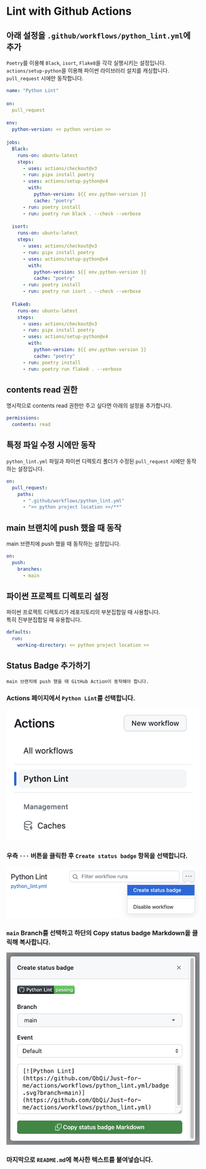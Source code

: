 # Lint with Github Actions

## 아래 설정을 `.github/workflows/python_lint.yml`에 추가
`Poetry`를 이용해 `Black`, `isort`, `Flake8`을 각각 실행시키는 설정입니다.  
`actions/setup-python`을 이용해 파이썬 라이브러리 설치를 캐싱합니다.  
`pull_request` 시에만 동작합니다.  
```yaml
name: "Python Lint"

on:
  pull_request

env:
  python-version: << python version >>

jobs:
  Black:
    runs-on: ubuntu-latest
    steps:
      - uses: actions/checkout@v3
      - run: pipx install poetry
      - uses: actions/setup-python@v4
        with:
          python-version: ${{ env.python-version }}
          cache: "poetry"
      - run: poetry install
      - run: poetry run black . --check --verbose

  isort:
    runs-on: ubuntu-latest
    steps:
      - uses: actions/checkout@v3
      - run: pipx install poetry
      - uses: actions/setup-python@v4
        with:
          python-version: ${{ env.python-version }}
          cache: "poetry"
      - run: poetry install
      - run: poetry run isort . --check --verbose

  Flake8:
    runs-on: ubuntu-latest
    steps:
      - uses: actions/checkout@v3
      - run: pipx install poetry
      - uses: actions/setup-python@v4
        with:
          python-version: ${{ env.python-version }}
          cache: "poetry"
      - run: poetry install
      - run: poetry run flake8 . --verbose
```

## contents read 권한
명시적으로 contents read 권한만 주고 싶다면 아래의 설정을 추가합니다.
```yaml
permissions:
  contents: read
```

## 특정 파일 수정 시에만 동작
`python_lint.yml` 파일과 파이썬 디렉토리 폴더가 수정된 `pull_request` 시에만 동작하는 설정입니다.
```yaml
on:
  pull_request:
    paths:
      - ".github/workflows/python_lint.yml"
      - "<< python project location >>/**"
```

## main 브랜치에 push 했을 때 동작
main 브랜치에 push 했을 때 동작하는 설정입니다.
```yaml
on:
  push:
    branches:
      - main
```

## 파이썬 프로젝트 디렉토리 설정
파이썬 프로젝트 디렉토리가 레포지토리의 부분집합일 때 사용합니다.  
특히 진부분집합일 때 유용합니다.
```yaml
defaults:
  run:
    working-directory: << python project location >>
```

## Status Badge 추가하기
```{note}
main 브랜치에 push 했을 때 GitHub Action이 동작해야 합니다.
```
### Actions 페이지에서 `Python Lint`를 선택합니다.  
![select_python_lint_action](/docs/images/ci_cd/lint/select_python_lint_action.png)

### 우측 `···` 버튼을 클릭한 후 `Create status badge` 항목을 선택합니다.  
![create_status_badge](/docs/images/ci_cd/lint/create_status_badge.png)

### `main` Branch를 선택하고 하단의 Copy status badge Markdown을 클릭해 복사합니다.  
![copy_status_badge_modal](/docs/images/ci_cd/lint/copy_status_badge_modal.png)

### 마지막으로 `README.md`에 복사한 텍스트를 붙여넣습니다.  
